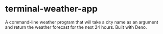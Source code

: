 # terminal-weather-app
 A command-line weather program that will take a city name as an argument and return the weather forecast for the next 24 hours. Built with Deno.
